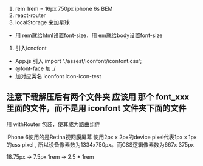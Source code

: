 1. rem
    1rem = 16px
    750px iphone 6s 
    BEM
2. react-router
3. localStorage 来加星球

- 用 rem就给html设置font-size，用 em就给body设置font-size

1. 引入icnofont
- App.js 引入 import './assest/iconfont/iconfont.css';
- @font-face 加 ./
- 加对应类名 iconfont icon-icon-test
## 注意下载解压后有两个文件夹 应该用 那个 font_xxx 里面的文件，而不是用 iconfont 文件夹下面的文件

用 withRouter 包装，使其成为路由组件


iPhone 6使用的是Retina视网膜屏幕
使用2px x 2px的device pixel代表1px x 1px的css pixel ,
所以设备像素数为1334x750px。而CSS逻辑像素数为667x 375px


18.75px -> 7.5px
1rem -> 2.5 * 1rem